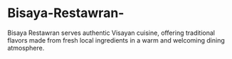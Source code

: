 # Bisaya-Restawran-
Bisaya Restawran serves authentic Visayan cuisine, offering traditional flavors made from fresh local ingredients in a warm and welcoming dining atmosphere.
